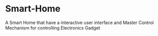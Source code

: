 # Smart-Home
A Smart Home that have a interactive user interface and Master Control Mechanism for controlling Electronics Gadget
